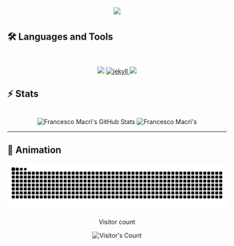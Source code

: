 <h1 align="center">
    <img src="https://readme-typing-svg.herokuapp.com/?font=Inter&size=43&center=true&vCenter=true&width=500&height=70&color=4493F8&duration=4000&lines=Hi+There!+👋;+I'm+Francesco+Macrì.;" />
</h1>


## 🛠️ Languages and Tools

<br>

<p align="center">
  <img src="https://skillicons.dev/icons?i=python,octave,matlab,r,latex" />
  <a href="https://jekyllrb.com/" target="_blank" rel="noreferrer"> <img src="https://www.vectorlogo.zone/logos/jekyllrb/jekyllrb-icon.svg" alt="jekyll" width="40" height="40"/> </a>
  <img src="https://skillicons.dev/icons?i=vscode,html,css,javascript" />
</p>


## ⚡️ Stats

<br>

<div align=center>
  <img width=390 src="https://github-readme-stats.vercel.app/api?username=francescomacri&theme=transparent&count_private=true&show_icons=true&rank_icon=github&locale=en" alt="Francesco Macrì's GitHub Stats" />
  <img width=390 src="https://github-readme-streak-stats.herokuapp.com/?user=francescomacri&theme=transparent&count_private=true&border_radius=10&locale=en" alt="Francesco Macrì's" />
  <!--
  <img width=325 src="https://github-readme-stats.vercel.app/api/top-langs?username=francescomacri&theme=transparent&layout=donut&hide=css&langs_count=8&border_radius=10&show_icons=true&locale=en" alt="Francesco Macrì's Most Used Languages" />
  -->
</div>

<hr>

##  🐍  Animation

![Snake Animation](https://github.com/francescomacri/francescomacri/blob/manual-run-output/docker/github-contribution-grid-snake-dark.svg)

<!-- Counter -->
<div align="center"> 
  <p>Visitor count</p>
  <img src="https://profile-counter.glitch.me/{USERNAME}/count.svg" alt="Visitor's Count" />
</div>


<!--
**francescomacri/francescomacri** is a ✨ _special_ ✨ repository because its `README.md` (this file) appears on your GitHub profile.

Here are some ideas to get you started:

- 🔭 I’m currently working on ...
- 🌱 I’m currently learning ...
- 👯 I’m looking to collaborate on ...
- 🤔 I’m looking for help with ...
- 💬 Ask me about ...
- 📫 How to reach me: ...
- 😄 Pronouns: ...
- ⚡ Fun fact: ...
-->
